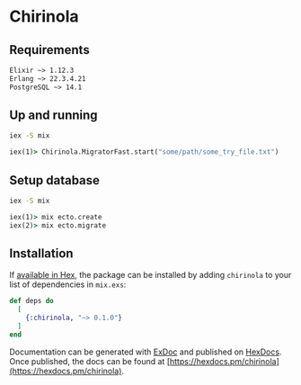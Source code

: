  
# Chirinola

## Requirements
```txt
Elixir ~> 1.12.3
Erlang ~> 22.3.4.21
PostgreSQL ~> 14.1
```

## Up and running
```cmd 
iex -S mix
```
```cmd
iex(1)> Chirinola.MigratorFast.start("some/path/some_try_file.txt")
```
## Setup database
```cmd
iex -S mix
```
```cmd
iex(1)> mix ecto.create
iex(2)> mix ecto.migrate
```
## Installation

If [available in Hex](https://hex.pm/docs/publish), the package can be installed
by adding `chirinola` to your list of dependencies in `mix.exs`:
```elixir
def deps do
  [
    {:chirinola, "~> 0.1.0"}
  ]
end
```
Documentation can be generated with [ExDoc](https://github.com/elixir-lang/ex_doc)
and published on [HexDocs](https://hexdocs.pm). Once published, the docs can
be found at [https://hexdocs.pm/chirinola](https://hexdocs.pm/chirinola).
